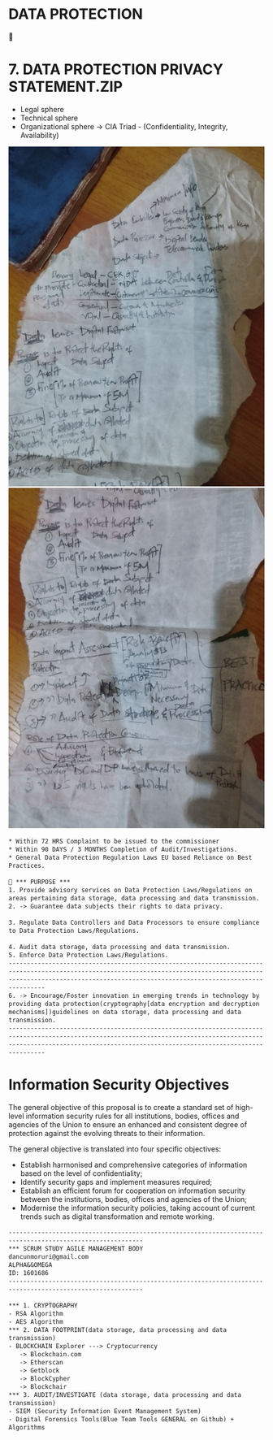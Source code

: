 # DATA PROTECTION

🚀
# 7. DATA PROTECTION PRIVACY STATEMENT.ZIP

- Legal sphere
- Technical sphere
- Organizational sphere -> CIA Triad - (Confidentiality, Integrity, Availability)

![title](static/img/data_protection_1.jpg)
![title](static/img/data_protection_2.jpg)

```
* Within 72 HRS Complaint to be issued to the commissioner 
* Within 90 DAYS / 3 MONTHS Completion of Audit/Investigations.
* General Data Protection Regulation Laws EU based Reliance on Best Practices.

🚀 *** PURPOSE ***
1. Provide advisory services on Data Protection Laws/Regulations on areas pertaining data storage, data processing and data transmission.
2. -> Guarantee data subjects their rights to data privacy.

3. Regulate Data Controllers and Data Processors to ensure compliance to Data Protection Laws/Regulations.

4. Audit data storage, data processing and data transmission.
5. Enforce Data Protection Laws/Regulations.
----------------------------------------------------------------------------------------------------------------------------------------------------------------------------------------------------------------------------
6. -> Encourage/Foster innovation in emerging trends in technology by providing data protection(cryptography[data encryption and decryption mechanisms])guidelines on data storage, data processing and data transmission.
----------------------------------------------------------------------------------------------------------------------------------------------------------------------------------------------------------------------------
```


# Information Security Objectives

The general objective of this proposal is to create a standard set of high-level information security rules for all institutions, bodies, offices and agencies of the Union to ensure an enhanced and consistent degree of protection against the evolving threats to their information.

The general objective is translated into four specific objectives:

 - Establish harmonised and comprehensive categories of information based on the level of confidentiality;
 - Identify security gaps and implement measures required;
 - Establish an efficient forum for cooperation on information security between the institutions, bodies, offices and agencies of the Union;
 - Modernise the information security policies, taking account of current trends such as digital transformation and remote working.

```   
-----------------------------------------------------------------------------------------------------------
*** SCRUM STUDY AGILE MANAGEMENT BODY
dancunmoruri@gmail.com 
ALPHA&&OMEGA
ID: 1601686
-----------------------------------------------------------------------------------------------------------

*** 1. CRYPTOGRAPHY 
- RSA Algorithm 
- AES Algorithm 
*** 2. DATA FOOTPRINT(data storage, data processing and data transmission)
- BLOCKCHAIN Explorer ---> Cryptocurrency
   -> Blockchain.com
   -> Etherscan
   -> Getblock
   -> BlockCypher
   -> Blockchair
*** 3. AUDIT/INVESTIGATE (data storage, data processing and data transmission)
- SIEM (Security Information Event Management System)
- Digital Forensics Tools(Blue Team Tools GENERAL on Github) + Algorithms
```



 
